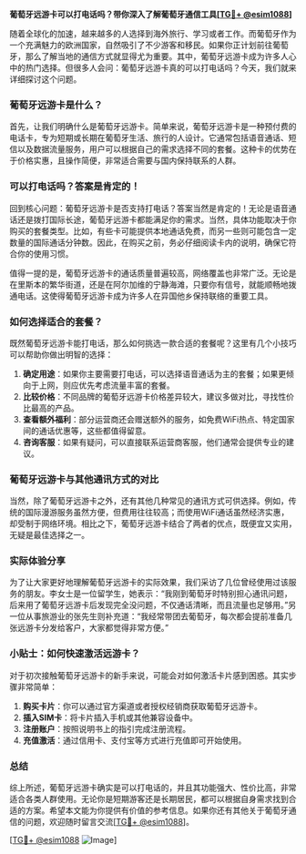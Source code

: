 **葡萄牙远游卡可以打电话吗？带你深入了解葡萄牙通信工具[[TG💪+ @esim1088](https://t.me/s/esim1088)]**

随着全球化的加速，越来越多的人选择到海外旅行、学习或者工作。而葡萄牙作为一个充满魅力的欧洲国家，自然吸引了不少游客和移民。如果你正计划前往葡萄牙，那么了解当地的通信方式就显得尤为重要。其中，葡萄牙远游卡成为许多人心中的热门选择。但很多人会问：葡萄牙远游卡真的可以打电话吗？今天，我们就来详细探讨这个问题。

### 葡萄牙远游卡是什么？

首先，让我们明确什么是葡萄牙远游卡。简单来说，葡萄牙远游卡是一种预付费的电话卡，专为短期或长期在葡萄牙生活、旅行的人设计。它通常包括语音通话、短信以及数据流量服务，用户可以根据自己的需求选择不同的套餐。这种卡的优势在于价格实惠，且操作简便，非常适合需要与国内保持联系的人群。

### 可以打电话吗？答案是肯定的！

回到核心问题：葡萄牙远游卡是否支持打电话？答案当然是肯定的！无论是语音通话还是拨打国际长途，葡萄牙远游卡都能满足你的需求。当然，具体功能取决于你购买的套餐类型。比如，有些卡可能提供本地通话免费，而另一些则可能包含一定数量的国际通话分钟数。因此，在购买之前，务必仔细阅读卡内的说明，确保它符合你的使用习惯。

值得一提的是，葡萄牙远游卡的通话质量普遍较高，网络覆盖也非常广泛。无论是在里斯本的繁华街道，还是在阿尔加维的宁静海滩，只要你有信号，就能顺畅地拨通电话。这使得葡萄牙远游卡成为许多人在异国他乡保持联络的重要工具。

### 如何选择适合的套餐？

既然葡萄牙远游卡能打电话，那么如何挑选一款合适的套餐呢？这里有几个小技巧可以帮助你做出明智的选择：

1. **确定用途**：如果你主要需要打电话，可以选择语音通话为主的套餐；如果更倾向于上网，则应优先考虑流量丰富的套餐。
2. **比较价格**：不同品牌的葡萄牙远游卡价格差异较大，建议多做对比，寻找性价比最高的产品。
3. **查看额外福利**：部分运营商还会赠送额外的服务，如免费WiFi热点、特定国家间的通话优惠等，这些都值得留意。
4. **咨询客服**：如果有疑问，可以直接联系运营商客服，他们通常会提供专业的建议。

### 葡萄牙远游卡与其他通讯方式的对比

当然，除了葡萄牙远游卡之外，还有其他几种常见的通讯方式可供选择。例如，传统的国际漫游服务虽然方便，但费用往往较高；而使用WiFi通话虽然经济实惠，却受制于网络环境。相比之下，葡萄牙远游卡结合了两者的优点，既便宜又实用，无疑是最佳选择之一。

### 实际体验分享

为了让大家更好地理解葡萄牙远游卡的实际效果，我们采访了几位曾经使用过该服务的朋友。李女士是一位留学生，她表示：“我刚到葡萄牙时特别担心通讯问题，后来用了葡萄牙远游卡后发现完全没问题，不仅通话清晰，而且流量也足够用。”另一位从事旅游业的张先生则补充道：“我经常带团去葡萄牙，每次都会提前准备几张远游卡分发给客户，大家都觉得非常方便。”

### 小贴士：如何快速激活远游卡？

对于初次接触葡萄牙远游卡的新手来说，可能会对如何激活卡片感到困惑。其实步骤非常简单：

1. **购买卡片**：你可以通过官方渠道或者授权经销商获取葡萄牙远游卡。
2. **插入SIM卡**：将卡片插入手机或其他兼容设备中。
3. **注册账户**：按照说明书上的指引完成注册流程。
4. **充值激活**：通过信用卡、支付宝等方式进行充值即可开始使用。

### 总结

综上所述，葡萄牙远游卡确实是可以打电话的，并且其功能强大、性价比高，非常适合各类人群使用。无论你是短期游客还是长期居民，都可以根据自身需求找到合适的方案。希望本文能为你提供有价值的参考信息。如果你还有其他关于葡萄牙通信的问题，欢迎随时留言交流[[TG💪+ @esim1088](https://t.me/s/esim1088)]。

[[TG💪+ @esim1088](https://t.me/s/esim1088) ![Image](https://i.postimg.cc/4NQfJmqS/Snipaste-2025-05-13-00-14-12.png)]